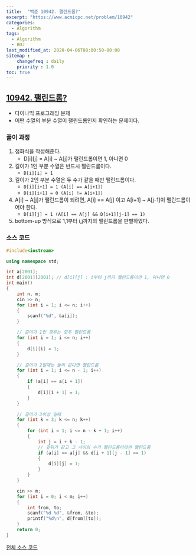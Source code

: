 ```yaml
---
title:  "백준 10942. 팰린드롬?"
excerpt: "https://www.acmicpc.net/problem/10942"
categories:
  - Algorithm
tags:
  - Algorithm
  - BOJ
last_modified_at: 2020-04-06T08:00:50-00:00
sitemap :
    changefreq : daily
    priority : 1.0
toc: true
---
```


## [10942. 팰린드롬?](https://www.acmicpc.net/problem/10942)
- 다이나믹 프로그래밍 문제
- 어떤 수열의 부분 수열이 팰린드롬인지 확인하는 문제이다.

### 풀이 과정
1. 점화식을 작성해준다.
    - D[i][j] = A[i] ~ A[j]가 팰린드롬이면 1, 아니면 0
2. 길이가 1인 부분 수열은 반드시 팰린드롬이다.
    - `D[i][i] = 1`
3. 길이가 2인 부분 수열은 두 수가 같을 때만 팰린드롬이다.
    - `D[i][i+1] = 1 (A[i] == A[i+1])`
    - `D[i][i+1] = 0 (A[i] != A[i+1])`
4. A[i] ~ A[j]가 팰린드롬이 되려면, A[i] == A[j] 이고 A[i+1] ~ A[j-1]이 팰린드롬이어야 한다.
    - `D[i][j] = 1 (A[i] == A[j] && D[i+1][j-1] == 1)`
5. bottom-up 방식으로 1,1부터 i,j까지의 팰린드롬을 판별하였다.

### 소스 코드
```cpp
#include<iostream>

using namespace std;

int a[2001];
int d[2001][2001]; // d[i][j] : i부터 j까지 팰린드롬이면 1, 아니면 0
int main()
{
    int n, m;
    cin >> n;
    for (int i = 1; i <= n; i++)
    {
        scanf("%d", &a[i]);
    }

    // 길이가 1인 경우는 모두 팰린드롬
    for (int i = 1; i <= n; i++)
    {
        d[i][i] = 1;
    }

    // 길이가 2일때는 둘이 같다면 팰린드롬
    for (int i = 1; i <= n - 1; i++)
    {
        if (a[i] == a[i + 1])
        {
            d[i][i + 1] = 1;
        }
    }

    // 길이가 3이상 일때
    for (int k = 3; k <= n; k++)
    {
        for (int i = 1; i <= n - k + 1; i++)
        {
            int j = i + k - 1;
            // 앞뒤가 같고 그 사이의 수가 펠린드롬이라면 팰린드롬
            if (a[i] == a[j] && d[i + 1][j - 1] == 1)
            {
                d[i][j] = 1;
            }
        }
    }

    cin >> m;
    for (int i = 0; i < m; i++)
    {
        int from, to;
        scanf("%d %d", &from, &to);
        printf("%d\n", d[from][to]);
    }
    return 0;
}

```

[전체 소스 코드](https://github.com/tdm1223/Algorithm/blob/master/acmicpc.net/source/10942.cpp)
